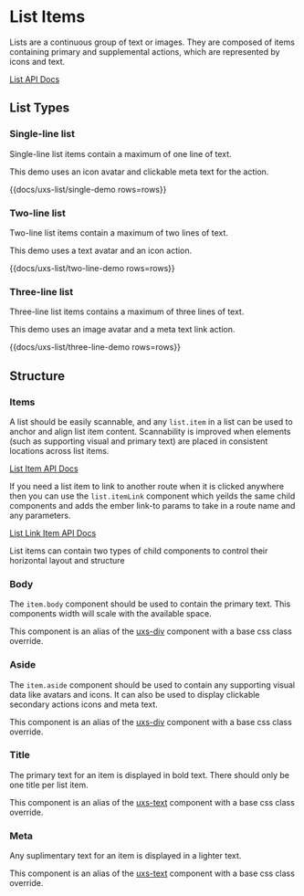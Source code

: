 # List Items

Lists are a continuous group of text or images. They are composed of items containing primary and supplemental actions, which are represented by icons and text.

[List API Docs](/docs/api/components/uxs-list)

## List Types

### Single-line list

Single-line list items contain a maximum of one line of text.

This demo uses an icon avatar and clickable meta text for the action.

{{docs/uxs-list/single-demo rows=rows}}

### Two-line list

Two-line list items contain a maximum of two lines of text.

This demo uses a text avatar and an icon action.

{{docs/uxs-list/two-line-demo rows=rows}}

### Three-line list

Three-line list items contains a maximum of three lines of text.

This demo uses an image avatar and a meta text link action.

{{docs/uxs-list/three-line-demo rows=rows}}

## Structure

### Items

A list should be easily scannable, and any `list.item` in a list can be used to anchor and align list item content. Scannability is improved when elements (such as supporting visual and primary text) are placed in consistent locations across list items.

[List Item API Docs](/docs/api/components/uxs-list/item)

If you need a list item to link to another route when it is clicked anywhere then you can use the `list.itemLink` component which yeilds the same child components and adds the ember link-to params to take in a route name and any parameters.

[List Link Item API Docs](/docs/api/components/uxs-list/item-link)

List items can contain two types of child components to control their horizontal layout and structure

### Body

The `item.body` component should be used to contain the primary text. This components width will scale with the available space.

This component is an alias of the [uxs-div](/docs/api/components/uxs-div) component with a base css class override.

### Aside

The `item.aside` component should be used to contain any supporting visual data like avatars and icons. It can also be used to display clickable secondary actions icons and meta text.

This component is an alias of the [uxs-div](/docs/api/components/uxs-div) component with a base css class override.

### Title

The primary text for an item is displayed in bold text. There should only be one title per list item.

This component is an alias of the [uxs-text](/docs/api/components/uxs-text) component with a base css class override.

### Meta

Any suplimentary text for an item is displayed in a lighter text.

This component is an alias of the [uxs-text](/docs/api/components/uxs-text) component with a base css class override.

<!--
## Basic Example

This is a simple list containing just a title for each item.

{{docs/uxs-list-item/basic-demo}}

## Adding more content

This is a list contains some meta data and includes a bottom border. By defining the lines & border property on the list component, these properties are passed to each item and will set the height and bottom-border.

{{docs/uxs-list-item/content-demo}}

## Avatars and Actions

This is a list that includes some horizontal layout for the avatar and item. We use the aside and body contextual components to split up each items layout.
There is a variaty of avatar components you can use in lists including: image, text and icon avatars. See the {{link-to "avatars page" "docs.lists.avatars"}} for details.

{{docs/uxs-list-item/avatar-demo}}

## Item Links

Often you'll want to link your list items to other routes. the _uxs-list_ component yields out:

-   _list.item-link_
-   _list.aside-link_
-   _list.body-link_

Just treat the same as the non _link_ alternatives with the route name & any params passed in as positional params.

{{docs/uxs-list-item/link-demo}} -->
